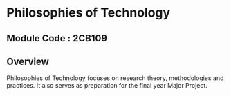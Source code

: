 # Philosophies of Technology

## Module Code : 2CB109

## Overview

Philosophies of Technology focuses on research theory, methodologies and practices. It also serves as preparation for the final year Major Project.  